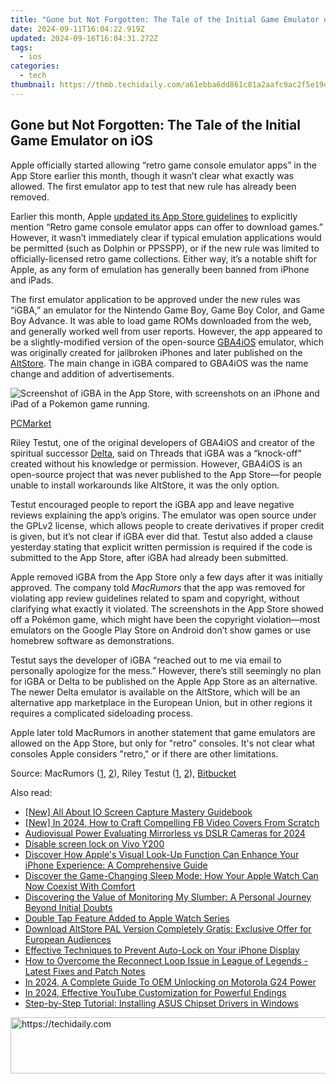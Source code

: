 ```yaml
---
title: "Gone but Not Forgotten: The Tale of the Initial Game Emulator on iOS"
date: 2024-09-11T16:04:22.919Z
updated: 2024-09-16T16:04:31.272Z
tags:
  - ios
categories:
  - tech
thumbnail: https://thmb.techidaily.com/a61ebba6dd861c81a2aafc9ac2f5e19d276c2c98436797dfa7a745296f54d142.jpg
---
```


## Gone but Not Forgotten: The Tale of the Initial Game Emulator on iOS

Apple officially started allowing “retro game console emulator apps” in the App Store earlier this month, though it wasn’t clear what exactly was allowed. The first emulator app to test that new rule has already been removed.

 Earlier this month, Apple [updated its App Store guidelines](https://android-transfer.techidaily.com/in-2024-how-to-transfer-data-from-samsung-galaxy-a34-5g-to-samsung-phone-drfone-by-drfone-transfer-from-android-transfer-from-android/) to explicitly mention “Retro game console emulator apps can offer to download games.” However, it wasn’t immediately clear if typical emulation applications would be permitted (such as Dolphin or PPSSPP), or if the new rule was limited to officially-licensed retro game collections. Either way, it’s a notable shift for Apple, as any form of emulation has generally been banned from iPhone and iPads.

 The first emulator application to be approved under the new rules was “iGBA,” an emulator for the Nintendo Game Boy, Game Boy Color, and Game Boy Advance. It was able to load game ROMs downloaded from the web, and generally worked well from user reports. However, the app appeared to be a slightly-modified version of the open-source [GBA4iOS](http://www.gba4iosapp.com/download/) emulator, which was originally created for jailbroken iPhones and later published on the [AltStore](https://altstore.io/). The main change in iGBA compared to GBA4iOS was the name change and addition of advertisements.

![Screenshot of iGBA in the App Store, with screenshots on an iPhone and iPad of a Pokemon game running.](https://static1.howtogeekimages.com/wordpress/wp-content/uploads/2024/04/igba.jpeg) 

[PCMarket](https://www.pcmarket.com.hk/apple-first-approved-emulator-igba-had-been-pull-down-from-app-store/)

 Riley Testut, one of the original developers of GBA4iOS and creator of the spiritual successor [Delta](https://github.com/rileytestut/Delta), said on Threads that iGBA was a “knock-off” created without his knowledge or permission. However, GBA4iOS is an open-source project that was never published to the App Store—for people unable to install workarounds like AltStore, it was the only option.

 Testut encouraged people to report the iGBA app and leave negative reviews explaining the app’s origins. The emulator was open source under the GPLv2 license, which allows people to create derivatives if proper credit is given, but it’s not clear if iGBA ever did that. Testut also added a clause yesterday stating that explicit written permission is required if the code is submitted to the App Store, after iGBA had already been submitted.

 Apple removed iGBA from the App Store only a few days after it was initially approved. The company told _MacRumors_ that the app was removed for violating app review guidelines related to spam and copyright, without clarifying what exactly it violated. The screenshots in the App Store showed off a Pokémon game, which might have been the copyright violation—most emulators on the Google Play Store on Android don’t show games or use homebrew software as demonstrations.

 Testut says the developer of iGBA “reached out to me via email to personally apologize for the mess.” However, there’s still seemingly no plan for iGBA or Delta to be published on the Apple App Store as an alternative. The newer Delta emulator is available on the AltStore, which will be an alternative app marketplace in the European Union, but in other regions it requires a complicated sideloading process.

 Apple later told MacRumors in another statement that game emulators are allowed on the App Store, but only for "retro" consoles. It's not clear what consoles Apple considers "retro," or if there are other limitations.

 Source: MacRumors ([1](https://www.macrumors.com/2024/04/15/apple-further-explains-igba-removal/), [2](https://www.macrumors.com/2024/04/15/apple-further-explains-igba-removal/)), Riley Testut ([1](https://www.threads.net/@rileytestut/post/C5u9xdDNCJ2), [2](https://www.threads.net/@rileytestut/post/C5xvTs1tp2u)), [Bitbucket](https://bitbucket.org/rileytestut/gba4ios/commits/1b3b25b617baded575034f39209e7b983f94c40c)

<ins class="adsbygoogle"
     style="display:block"
     data-ad-format="autorelaxed"
     data-ad-client="ca-pub-7571918770474297"
     data-ad-slot="1223367746"></ins>

<ins class="adsbygoogle"
     style="display:block"
     data-ad-client="ca-pub-7571918770474297"
     data-ad-slot="8358498916"
     data-ad-format="auto"
     data-full-width-responsive="true"></ins>

<span class="atpl-alsoreadstyle">Also read:</span>
<div><ul>
<li><a href="https://screen-video-capture.techidaily.com/new-all-about-io-screen-capture-mastery-guidebook/"><u>[New] All About IO Screen Capture Mastery Guidebook</u></a></li>
<li><a href="https://facebook-video-content.techidaily.com/new-in-2024-how-to-craft-compelling-fb-video-covers-from-scratch/"><u>[New] In 2024, How to Craft Compelling FB Video Covers From Scratch</u></a></li>
<li><a href="https://youtube-tips.techidaily.com/visual-power-evaluating-mirrorless-vs-dslr-cameras-for-2024/"><u>Audiovisual Power Evaluating Mirrorless vs DSLR Cameras for 2024</u></a></li>
<li><a href="https://phone-solutions.techidaily.com/disable-screen-lock-on-vivo-y200-by-drfone-android-unlock-android-unlock/"><u>Disable screen lock on Vivo Y200</u></a></li>
<li><a href="https://os-tips.techidaily.com/discover-how-apples-visual-look-up-function-can-enhance-your-iphone-experience-a-comprehensive-guide/"><u>Discover How Apple's Visual Look-Up Function Can Enhance Your iPhone Experience: A Comprehensive Guide</u></a></li>
<li><a href="https://os-tips.techidaily.com/discover-the-game-changing-sleep-mode-how-your-apple-watch-can-now-coexist-with-comfort/"><u>Discover the Game-Changing Sleep Mode: How Your Apple Watch Can Now Coexist With Comfort</u></a></li>
<li><a href="https://os-tips.techidaily.com/discovering-the-value-of-monitoring-my-slumber-a-personal-journey-beyond-initial-doubts/"><u>Discovering the Value of Monitoring My Slumber: A Personal Journey Beyond Initial Doubts</u></a></li>
<li><a href="https://os-tips.techidaily.com/double-tap-feature-added-to-apple-watch-series/"><u>Double Tap Feature Added to Apple Watch Series</u></a></li>
<li><a href="https://os-tips.techidaily.com/download-altstore-pal-version-completely-gratis-exclusive-offer-for-european-audiences/"><u>Download AltStore PAL Version Completely Gratis: Exclusive Offer for European Audiences</u></a></li>
<li><a href="https://os-tips.techidaily.com/effective-techniques-to-prevent-auto-lock-on-your-iphone-display/"><u>Effective Techniques to Prevent Auto-Lock on Your iPhone Display</u></a></li>
<li><a href="https://win-able.techidaily.com/how-to-overcome-the-reconnect-loop-issue-in-league-of-legends-latest-fixes-and-patch-notes/"><u>How to Overcome the Reconnect Loop Issue in League of Legends - Latest Fixes and Patch Notes</u></a></li>
<li><a href="https://easy-unlock-android.techidaily.com/in-2024-a-complete-guide-to-oem-unlocking-on-motorola-g24-power-by-drfone-android/"><u>In 2024, A Complete Guide To OEM Unlocking on Motorola G24 Power</u></a></li>
<li><a href="https://youtube-blog.techidaily.com/24-effective-youtube-customization-for-powerful-endings/"><u>In 2024, Effective YouTube Customization for Powerful Endings</u></a></li>
<li><a href="https://driver-download.techidaily.com/step-by-step-tutorial-installing-asus-chipset-drivers-in-windows/"><u>Step-by-Step Tutorial: Installing ASUS Chipset Drivers in Windows</u></a></li>
</ul></div>

<!-- affiliate ads begin -->
<a href="https://ephamedtechinc.pxf.io/c/5597632/2130533/26400" target="_top" id="2130533">
  <img src="//a.impactradius-go.com/display-ad/26400-2130533" border="0" alt="https://techidaily.com" width="728" height="90"/>
</a>
<img height="0" width="0" src="https://ephamedtechinc.pxf.io/i/5597632/2130533/26400" style="position:absolute;visibility:hidden;" border="0" />
<!-- affiliate ads end -->


